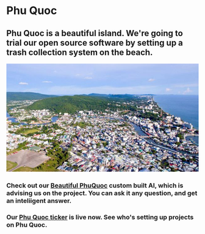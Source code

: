 # Phu Quoc

## Phu Quoc is a beautiful island. We're going to trial our open source software by setting up a trash collection system on the beach. 

<p align="center">
<img src="https://github.com/Morningstar88/PhuQuoc/blob/main/DuongDongTown.jpg">
</p>

### Check out our [Beautiful PhuQuoc](https://beta.character.ai/chat?char=ROpR3-0p90ouQ9fWpEmmK9HtBDLHC2OTZHT-1trtkQI) custom built AI, which is advising us on the project. You can ask it any question, and get an inteliigent answer. 

### Our [Phu Quoc ticker](https://phuquoc.vercel.app) is live now. See who's setting up projects on Phu Quoc.
